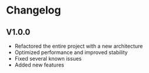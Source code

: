 # Changelog

## V1.0.0

-   Refactored the entire project with a new architecture
-   Optimized performance and improved stability
-   Fixed several known issues
-   Added new features